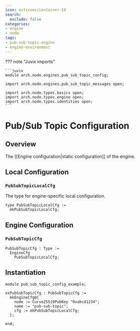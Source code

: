 ```yaml
---
icon: octicons/container-24
search:
  exclude: false
categories:
- engine
- node
tags:
- pub-sub-topic-engine
- engine-environment
---
```


??? note "Juvix imports"

    ```juvix
    module arch.node.engines.pub_sub_topic_config;

    import arch.node.engines.pub_sub_topic_messages open;

    import arch.node.types.basics open;
    import arch.node.types.engine open;
    import arch.node.types.identities open;
    ```

# Pub/Sub Topic Configuration

## Overview

The [[Engine configuration|static configuration]] of the engine.

## Local Configuration

### `PubSubTopicLocalCfg`

The type for engine-specific local configuration.

<!-- --8<-- [start:PubSubTopicLocalCfg] -->
```juvix
type PubSubTopicLocalCfg :=
  mkPubSubTopicLocalCfg;
```
<!-- --8<-- [end:PubSubTopicLocalCfg] -->

## Engine Configuration

### `PubSubTopicCfg`

<!-- --8<-- [start:PubSubTopicCfg] -->
```juvix
PubSubTopicCfg : Type :=
  EngineCfg
    PubSubTopicLocalCfg;
```
<!-- --8<-- [end:PubSubTopicCfg] -->

## Instantiation

<!-- --8<-- [start:exPubSubTopicCfg] -->
```juvix extract-module-statements
module pub_sub_topic_config_example;

exPubSubTopicCfg : PubSubTopicCfg :=
  mkEngineCfg@{
    node := Curve25519PubKey "0xabcd1234";
    name := "pub-sub-topic";
    cfg := mkPubSubTopicLocalCfg;
  };

end;
```
<!-- --8<-- [end:exPubSubTopicCfg] -->

